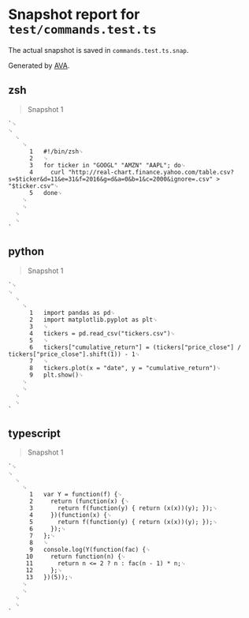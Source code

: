 # Snapshot report for `test/commands.test.ts`

The actual snapshot is saved in `commands.test.ts.snap`.

Generated by [AVA](https://avajs.dev).

## zsh

> Snapshot 1

    `␊
    ␊
      ␊
        ␊
          1   #!/bin/zsh␊
          2   ␊
          3   for ticker in "GOOGL" "AMZN" "AAPL"; do␊
          4     curl "http://real-chart.finance.yahoo.com/table.csv?s=$ticker&d=11&e=31&f=2016&g=d&a=0&b=1&c=2000&ignore=.csv" > "$ticker.csv"␊
          5   done␊
        ␊
        ␊
      ␊
      ␊
    `

## python

> Snapshot 1

    `␊
    ␊
      ␊
        ␊
          1   import pandas as pd␊
          2   import matplotlib.pyplot as plt␊
          3   ␊
          4   tickers = pd.read_csv("tickers.csv")␊
          5   ␊
          6   tickers["cumulative_return"] = (tickers["price_close"] / tickers["price_close"].shift(1)) - 1␊
          7   ␊
          8   tickers.plot(x = "date", y = "cumulative_return")␊
          9   plt.show()␊
        ␊
        ␊
      ␊
      ␊
    `

## typescript

> Snapshot 1

    `␊
    ␊
      ␊
        ␊
          1   var Y = function(f) {␊
          2     return (function(x) {␊
          3       return f(function(y) { return (x(x))(y); });␊
          4     })(function(x) {␊
          5       return f(function(y) { return (x(x))(y); });␊
          6     });␊
          7   };␊
          8   ␊
          9   console.log(Y(function(fac) {␊
         10     return function(n) {␊
         11       return n <= 2 ? n : fac(n - 1) * n;␊
         12     };␊
         13   })(5));␊
        ␊
        ␊
      ␊
      ␊
    `
